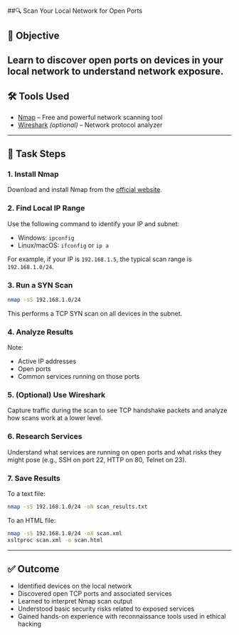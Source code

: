 ##🔍 Scan Your Local Network for Open Ports
## 📌 Objective

 Learn to discover open ports on devices in your local network to
 understand network exposure.
---

## 🛠️ Tools Used

- [Nmap](https://nmap.org/) – Free and powerful network scanning tool  
- [Wireshark](https://www.wireshark.org/) *(optional)* – Network protocol analyzer

---

## 📡 Task Steps

### 1. Install Nmap
Download and install Nmap from the [official website](https://nmap.org/download.html).

### 2. Find Local IP Range
Use the following command to identify your IP and subnet:
- Windows: `ipconfig`
- Linux/macOS: `ifconfig` or `ip a`

For example, if your IP is `192.168.1.5`, the typical scan range is `192.168.1.0/24`.

### 3. Run a SYN Scan
```bash
nmap -sS 192.168.1.0/24
````

This performs a TCP SYN scan on all devices in the subnet.

### 4. Analyze Results

Note:

* Active IP addresses
* Open ports
* Common services running on those ports

### 5. (Optional) Use Wireshark

Capture traffic during the scan to see TCP handshake packets and analyze how scans work at a lower level.

### 6. Research Services

Understand what services are running on open ports and what risks they might pose (e.g., SSH on port 22, HTTP on 80, Telnet on 23).

### 7. Save Results

To a text file:

```bash
nmap -sS 192.168.1.0/24 -oN scan_results.txt
```

To an HTML file:

```bash
nmap -sS 192.168.1.0/24 -oX scan.xml
xsltproc scan.xml -o scan.html
```

---

## ✅ Outcome

* Identified devices on the local network
* Discovered open TCP ports and associated services
* Learned to interpret Nmap scan output
* Understood basic security risks related to exposed services
* Gained hands-on experience with reconnaissance tools used in ethical hacking
